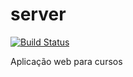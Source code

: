 # server
[![Build Status](https://travis-ci.org/kassiacatarine/server.svg?branch=master)](https://travis-ci.org/kassiacatarine/server)

Aplicação web para cursos
